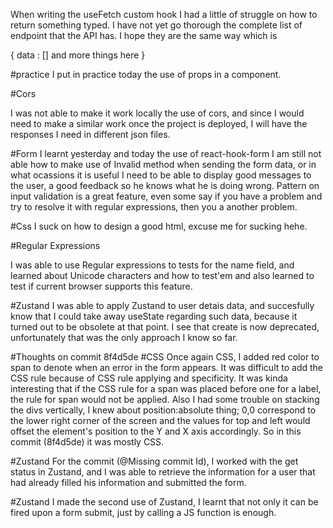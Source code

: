 When writing the useFetch custom hook
I had a little of struggle on how to return something typed.
I have not yet go thorough the complete list of endpoint that the API has. I hope they are the same way which is

{
data : []
and more things here
}

#practice
I put in practice today the use of props in a component.

#Cors

I was not able to make it work locally the use of cors, and since I would need to make a similar work once the project is deployed, I will have the responses I need in different json files.

#Form
I learnt yesterday and today the use of react-hook-form
I am still not able how to make use of Invalid method when sending the form data, or in what ocassions it is useful
I need to be able to display good messages to the user, a good feedback so he knows what he is doing wrong.
Pattern on input validation is a great feature, even some say if you have a problem and try to resolve it with regular expressions, then you a another problem.

#Css
I suck on how to design a good html, excuse me for sucking hehe.

#Regular Expressions

I was able to use Regular expressions to tests for the name field, and learned about Unicode characters and how to test'em and also learned to test if current browser supports this feature.

#Zustand
I was able to apply Zustand to user detais data, and succesfully know that I could take away useState regarding such data, because it turned out to be obsolete at that point.
I see that create is now deprecated, unfortunately that was the only approach I know so far.

#Thoughts on commit 8f4d5de
#CSS
Once again CSS, I added red color to span to denote when an error in the form appears. It was difficult to add the CSS rule because of CSS rule applying and specificity.
It was kinda interesting that if the CSS rule for a span was placed before one for a label, the rule for span would not be applied.
Also I had some trouble on stacking the divs vertically, I knew about position:absolute thing; 0,0 correspond to the lower right corner of the screen and the values for top and left would offset the element's position to the Y and X axis accordingly.
So in this commit (8f4d5de) it was mostly CSS.

#Zustand 
For the commit (@Missing commit Id), I worked with the get status in Zustand, and I was able to retrieve the information for a user that had already filled his information and submitted the form.

#Zustand
I made the second use of Zustand, I learnt that not only it can be fired upon a form submit, just by calling a JS function is enough.